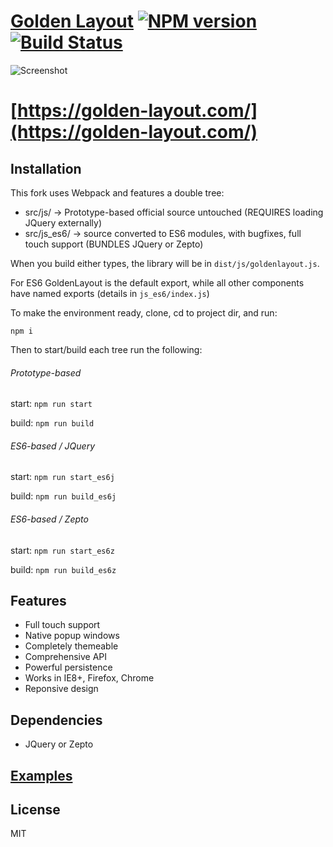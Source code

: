 # [Golden Layout](https://golden-layout.com/)  [![NPM version](https://badge.fury.io/js/golden-layout.svg)](http://badge.fury.io/js/golden-layout) [![Build Status](https://travis-ci.org/deepstreamIO/golden-layout.svg?branch=master)](https://travis-ci.org/deepstreamIO/golden-layout)

![Screenshot](https://cloud.githubusercontent.com/assets/512416/4584449/e6c154a0-4ffa-11e4-81a8-a7e5f8689dc5.PNG)

# [https://golden-layout.com/](https://golden-layout.com/)

## Installation

This fork uses Webpack and features a double tree:
- src/js/      -> Prototype-based official source untouched (REQUIRES loading JQuery externally)
- src/js_es6/  -> source converted to ES6 modules, with bugfixes, full touch support (BUNDLES JQuery or Zepto)

When you build either types, the library will be in `dist/js/goldenlayout.js`.

For ES6 GoldenLayout is the default export, while all other components have named exports (details in `js_es6/index.js`)

To make the environment ready, clone, cd to project dir, and run: 

`npm i`

Then to start/build each tree run the following:

###### Prototype-based

start: `npm run start`

build: `npm run build`



###### ES6-based / JQuery

start: `npm run start_es6j`

build: `npm run build_es6j`


###### ES6-based / Zepto

start: `npm run start_es6z`

build: `npm run build_es6z`



## Features

* Full touch support
* Native popup windows
* Completely themeable
* Comprehensive API
* Powerful persistence
* Works in IE8+, Firefox, Chrome
* Reponsive design


## Dependencies

* JQuery or Zepto


## [Examples](https://golden-layout.com/examples/)

## License
MIT
